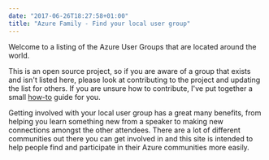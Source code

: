 ```yaml
---
date: "2017-06-26T18:27:58+01:00"
title: "Azure Family - Find your local user group"
---
```


Welcome to a listing of the Azure User Groups that are located around the world.  

This is an open source project, so if you are aware of a group that exists and isn't listed here, please look at contributing to the project and updating the list for others.  If you are unsure how to contribute, I've put together a small [how-to](/how-to) guide for you. 

Getting involved with your local user group has a great many benefits, from helping you learn something new from a speaker to making new connections amongst the other attendees.  There are a lot of different communities out there you can get involved in and this site is intended to help people find and participate in their Azure communities more easily. 
